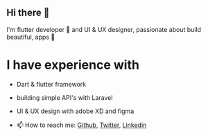 ## Hi there 👋

I'm flutter developer 💙 and UI & UX designer, passionate about build beautiful,  apps 🚀

# I have experience with
- Dart & flutter framework
- building simple API's with Laravel
- UI & UX design with adobe XD and figma

- 📫 How to reach me: [Github](https://github.com/ammarbakheit), [Twitter](https://twitter.com/AmmarBakheit), [Linkedin](https://www.linkedin.com/in/ammar-m-bakheit-3723aa127)



